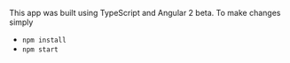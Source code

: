 
This app was built using TypeScript and Angular 2 beta. To make changes simply

* `npm install`
* `npm start`
